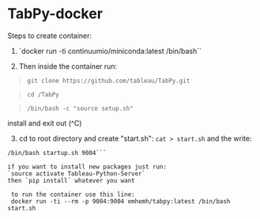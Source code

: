 # TabPy-docker

Steps to create container:

1. `docker run -ti continuumio/miniconda:latest /bin/bash`` 

2. Then inside the container run: 
> `git clone https://github.com/tableau/TabPy.git`

> `cd /TabPy`

> `/bin/bash -c "source setup.sh"`

install and exit out (^C)

3. cd to root directory and create "start.sh":
`cat > start.sh` and the write:
```cd /opt/conda/envs/Tableau-Python-Server/lib/python2.7/site-packages/tabpy_server
/bin/bash startup.sh 9004```

if you want to install new packages just run:
`source activate Tableau-Python-Server`
then `pip install` whatever you want

 to run the container use this line:
 docker run -ti --rm -p 9004:9004 emhemh/tabpy:latest /bin/bash start.sh

